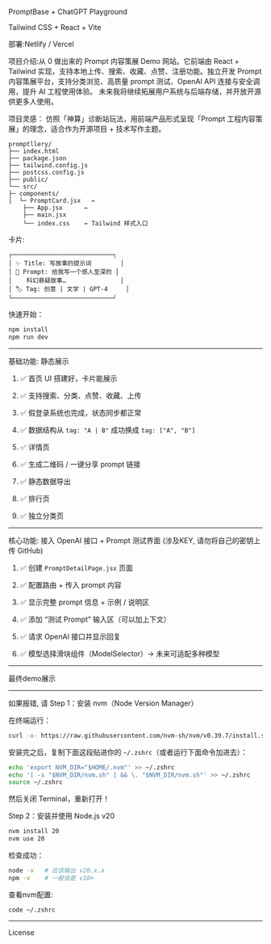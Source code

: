 PromptBase + ChatGPT Playground

Tailwind CSS + React + Vite

部署:Netlify / Vercel

项目介绍:从 0 做出来的 Prompt 内容策展 Demo 网站。它前端由 React + Tailwind 实现，支持本地上传、搜索、收藏、点赞、注册功能。独立开发 Prompt 内容策展平台，支持分类浏览、高质量 prompt 测试、OpenAI API 连接与安全调用，提升 AI 工程使用体验。
未来我将继续拓展用户系统与后端存储，并开放开源供更多人使用。

项目灵感： 仿照「神算」诊断站玩法，用前端产品形式呈现「Prompt 工程内容策展」的理念，适合作为开源项目 + 技术写作主题。
```
promptllery/
├── index.html
├── package.json
├── tailwind.config.js
├── postcss.config.js
├── public/
└── src/
├─ components/
│  └─ PromptCard.jsx   ← 
    ├── App.jsx      ← 
    ├── main.jsx
    └── index.css    ← Tailwind 样式入口
```

卡片:
```
┌────────────────────────────┐
│ ✨ Title: 写故事的提示词        │
│ 📄 Prompt: 给我写一个感人至深的 │
│    科幻悬疑故事…               │
│ 🏷️ Tag: 创意 | 文学 | GPT-4     │
└────────────────────────────┘
```
快速开始：

```bash
npm install
npm run dev
````


---
基础功能: 静态展示

1. ✅ 首页 UI 搭建好，卡片能展示
    
2. ✅ 支持搜索、分类、点赞、收藏、上传
    
3. ✅ 假登录系统也完成，状态同步都正常
    
4. ✅ 数据结构从 `tag: "A | B"` 成功换成 `tag: ["A", "B"]`
    
5. ✅ 详情页

6. ✅ 生成二维码 / 一键分享 prompt 链接

7. ✅ 静态数据导出

8. ✅ 排行页

9. ✅ 独立分类页


---
  

核心功能: 接入 OpenAI 接口 + Prompt 测试界面 (涉及KEY, 请勿将自己的密钥上传 GitHub)


1. ✅ 创建 `PromptDetailPage.jsx` 页面
    
2. ✅ 配置路由 + 传入 prompt 内容
    
3. ✅ 显示完整 prompt 信息 + 示例 / 说明区
    
4. ✅ 添加 “测试 Prompt” 输入区（可以加上下文）
    
5. ✅ 请求 OpenAI 接口并显示回复
    
6. ✅ 模型选择滑块组件（ModelSelector）-> 未来可适配多种模型

---
最终demo展示

---
如果报错, 请
Step 1：安装 nvm（Node Version Manager）

在终端运行：

```bash
curl -o- https://raw.githubusercontent.com/nvm-sh/nvm/v0.39.7/install.sh | bash
```

安装完之后，复制下面这段贴进你的 `~/.zshrc`（或者运行下面命令加进去）：

```bash
echo 'export NVM_DIR="$HOME/.nvm"' >> ~/.zshrc
echo '[ -s "$NVM_DIR/nvm.sh" ] && \. "$NVM_DIR/nvm.sh"' >> ~/.zshrc
source ~/.zshrc
```

然后关闭 Terminal，重新打开！



 Step 2：安装并使用 Node.js v20

```bash
nvm install 20
nvm use 20
```

检查成功：

```bash
node -v   # 应该输出 v20.x.x
npm -v    # 一般会是 v10+
```

查看nvm配置:
```
code ~/.zshrc
```
---

License
